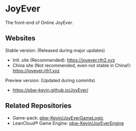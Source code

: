 # JoyEver

The front-end of Online JoyEver.

## Websites

Stable version: (Released during major updates)
- Intl. site (Recommended): <https://joyever.rth2.xyz>
- China site (Not recommended, even not stable in China!): <https://joyever.rth1.xyz>

Preview version: (Updated during commits)
- <https://pbw-kevin.github.io/JoyEver/>

## Related Repositories

- Game-pack: [pbw-Kevin/JoyEverGameLogic](https://github.com/pbw-Kevin/JoyEverGameLogic)
- LeanCloud&reg; Game Engine: [pbw-Kevin/JoyEverEngine](https://github.com/pbw-Kevin/JoyEverEngine)